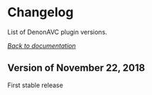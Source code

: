 # Changelog

List of DenonAVC plugin versions.

*[Back to documentation](index.md)*

## Version of November 22, 2018

First stable release
